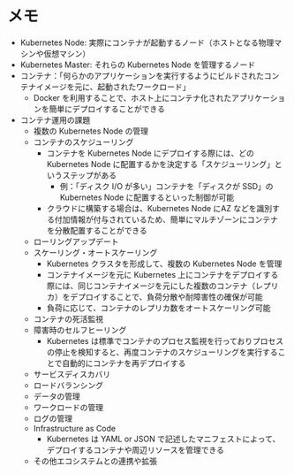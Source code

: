 # メモ

- Kubernetes Node: 実際にコンテナが起動するノード（ホストとなる物理マシンや仮想マシン）
- Kubernetes Master: それらの Kubernetes Node を管理するノード
- コンテナ：「何らかのアプリケーションを実行するようにビルドされたコンテナイメージを元に、起動されたワークロード」
  - Docker を利用することで、ホスト上にコンテナ化されたアプリケーションを簡単にデプロイすることができる
- コンテナ運用の課題
  - 複数の Kubernetes Node の管理
  - コンテナのスケジューリング
    - コンテナを Kubernetes Node にデプロイする際には、どの Kubernetes Node に配置するかを決定する「スケジューリング」というステップがある
      - 例：「ディスク I/O が多い」コンテナを「ディスクが SSD」のKubernetes Node に配置するといった制御が可能
    - クラウドに構築する場合は、Kubernetes Node にAZ などを識別する付加情報が付与されているため、簡単にマルチゾーンにコンテナを分散配置することができる
  - ローリングアップデート
  - スケーリング・オートスケーリング
    - Kubernetes クラスタを形成して、複数の Kubernetes Node を管理
    - コンテナイメージを元に Kubernetes 上にコンテナをデプロイする際には、同じコンテナイメージを元にした複数のコンテナ（レプリカ）をデプロイすることで、負荷分散や耐障害性の確保が可能
    - 負荷に応じて、コンテナのレプリカ数をオートスケーリング可能
  - コンテナの死活監視
  - 障害時のセルフヒーリング
    - Kubernetes は標準でコンテナのプロセス監視を行っておりプロセスの停止を検知すると、再度コンテナのスケジューリングを実行することで自動的にコンテナを再デプロイする
  - サービスディスカバリ
  - ロードバランシング
  - データの管理
  - ワークロードの管理
  - ログの管理
  - Infrastructure as Code
    - Kubernetes は YAML or JSON で記述したマニフェストによって、デプロイするコンテナや周辺リソースを管理できる
  - その他エコシステムとの連携や拡張
